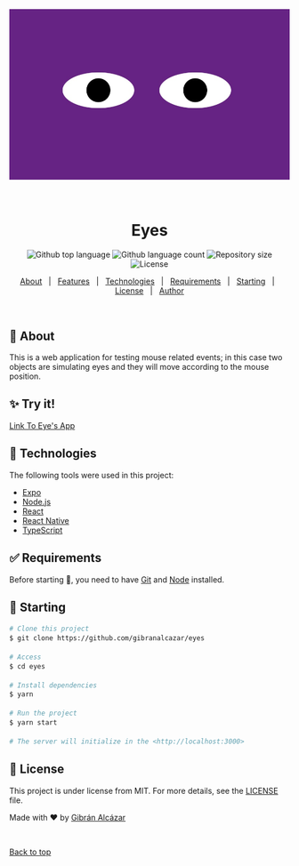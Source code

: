 <div align="center" id="top"> 
  <img src="./image.jpg" alt="Eyes" />

  &#xa0;

  <!-- <a href="https://eyes.netlify.app">Demo</a> -->
</div>

<h1 align="center">Eyes</h1>

<p align="center">
  <img alt="Github top language" src="https://img.shields.io/github/languages/top/gibranalcazar/eyes?color=56BEB8">

  <img alt="Github language count" src="https://img.shields.io/github/languages/count/gibranalcazar/eyes?color=56BEB8">

  <img alt="Repository size" src="https://img.shields.io/github/repo-size/gibranalcazar/eyes?color=56BEB8">

  <img alt="License" src="https://img.shields.io/github/license/gibranalcazar/eyes?color=56BEB8">

  <!-- <img alt="Github issues" src="https://img.shields.io/github/issues/gibranalcazar/eyes?color=56BEB8" /> -->

  <!-- <img alt="Github forks" src="https://img.shields.io/github/forks/gibranalcazar/eyes?color=56BEB8" /> -->

  <!-- <img alt="Github stars" src="https://img.shields.io/github/stars/gibranalcazar/eyes?color=56BEB8" /> -->
</p>

<!-- Status -->

<!-- <h4 align="center"> 
	🚧  Eyes 🚀 Under construction...  🚧
</h4> 

<hr> -->

<p align="center">
  <a href="#dart-about">About</a> &#xa0; | &#xa0; 
  <a href="#sparkles-features">Features</a> &#xa0; | &#xa0;
  <a href="#rocket-technologies">Technologies</a> &#xa0; | &#xa0;
  <a href="#white_check_mark-requirements">Requirements</a> &#xa0; | &#xa0;
  <a href="#checkered_flag-starting">Starting</a> &#xa0; | &#xa0;
  <a href="#memo-license">License</a> &#xa0; | &#xa0;
  <a href="https://github.com/gibranalcazar" target="_blank">Author</a>
</p>

<br>

## :dart: About ##

This is a web application for testing mouse related events; in this case two objects are simulating eyes and they will move according to the mouse position.

## :sparkles: Try it! ##

<a href="https://gibranalcazar.github.io/Eyes/" target="_blank">Link To Eye's App</a>


## :rocket: Technologies ##

The following tools were used in this project:

- [Expo](https://expo.io/)
- [Node.js](https://nodejs.org/en/)
- [React](https://pt-br.reactjs.org/)
- [React Native](https://reactnative.dev/)
- [TypeScript](https://www.typescriptlang.org/)

## :white_check_mark: Requirements ##

Before starting :checkered_flag:, you need to have [Git](https://git-scm.com) and [Node](https://nodejs.org/en/) installed.

## :checkered_flag: Starting ##

```bash
# Clone this project
$ git clone https://github.com/gibranalcazar/eyes

# Access
$ cd eyes

# Install dependencies
$ yarn

# Run the project
$ yarn start

# The server will initialize in the <http://localhost:3000>
```

## :memo: License ##

This project is under license from MIT. For more details, see the [LICENSE](LICENSE.md) file.


Made with :heart: by <a href="https://github.com/gibranalcazar" target="_blank">Gibrán Alcázar</a>

&#xa0;

<a href="#top">Back to top</a>
